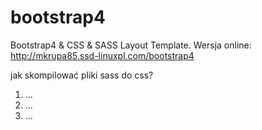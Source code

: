# bootstrap4

Bootstrap4 & CSS & SASS Layout Template.
Wersja online: http://mkrupa85.ssd-linuxpl.com/bootstrap4 

jak skompilować pliki sass do css?
1. ...
2. ...
3. ...
